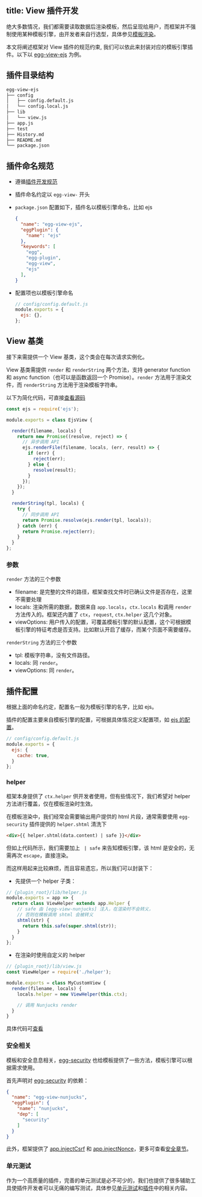 title: View 插件开发
---

绝大多数情况，我们都需要读取数据后渲染模板，然后呈现给用户，而框架并不强制使用某种模板引擎，由开发者来自行选型，具体参见[模板渲染](../core/view.md)。

本文将阐述框架对 View 插件的规范约束, 我们可以依此来封装对应的模板引擎插件。以下以 [egg-view-ejs] 为例。

## 插件目录结构

```bash
egg-view-ejs
├── config
│   ├── config.default.js
│   └── config.local.js
├── lib
│   └── view.js
├── app.js
├── test
├── History.md
├── README.md
└── package.json
```

## 插件命名规范

- 遵循[插件开发规范](./plugin.md)
- 插件命名约定以 `egg-view-` 开头
- `package.json` 配置如下，插件名以模板引擎命名，比如 ejs

  ```json
  {
    "name": "egg-view-ejs",
    "eggPlugin": {
      "name": "ejs"
    },
    "keywords": [
      "egg",
      "egg-plugin",
      "egg-view",
      "ejs"
    ],
  }
  ```
- 配置项也以模板引擎命名

  ```js
  // config/config.default.js
  module.exports = {
    ejs: {},
  };
  ```

## View 基类

接下来需提供一个 View 基类，这个类会在每次请求实例化。

View 基类需提供 `render` 和 `renderString` 两个方法，支持 generator function 和 async function（也可以是函数返回一个 Promise）。`render` 方法用于渲染文件，而 `renderString` 方法用于渲染模板字符串。

以下为简化代码，可直接[查看源码](https://github.com/eggjs/egg-view-ejs/blob/master/lib/view.js)

```js
const ejs = require('ejs');

module.exports = class EjsView {

  render(filename, locals) {
    return new Promise((resolve, reject) => {
      // 异步调用 API
      ejs.renderFile(filename, locals, (err, result) => {
        if (err) {
          reject(err);
        } else {
          resolve(result);
        }
      });
    });
  }

  renderString(tpl, locals) {
    try {
      // 同步调用 API
      return Promise.resolve(ejs.render(tpl, locals));
    } catch (err) {
      return Promise.reject(err);
    }
  }
};
```

### 参数

`render` 方法的三个参数

- filename: 是完整的文件的路径，框架查找文件时已确认文件是否存在，这里不需要处理
- locals: 渲染所需的数据，数据来自 `app.locals`，`ctx.locals` 和调用 `render` 方法传入的。框架还内置了 `ctx`，`request`, `ctx.helper` 这几个对象。
- viewOptions: 用户传入的配置，可覆盖模板引擎的默认配置，这个可根据模板引擎的特征考虑是否支持。比如默认开启了缓存，而某个页面不需要缓存。

`renderString` 方法的三个参数

- tpl: 模板字符串，没有文件路径。
- locals: 同 `render`。
- viewOptions: 同 `render`。

## 插件配置

根据上面的命名约定，配置名一般为模板引擎的名字，比如 ejs。

插件的配置主要来自模板引擎的配置，可根据具体情况定义配置项，如 [ejs 的配置](https://github.com/mde/ejs#options)。

```js
// config/config.default.js
module.exports = {
  ejs: {
    cache: true,
  }
};
```

### helper

框架本身提供了 `ctx.helper` 供开发者使用，但有些情况下，我们希望对 helper 方法进行覆盖，仅在模板渲染时生效。

在模板渲染中，我们经常会需要输出用户提供的 html 片段，通常需要使用 `egg-security` 插件提供的 `helper.shtml` 清洗下

```html
<div>{{ helper.shtml(data.content) | safe }}</div>
```

但如上代码所示，我们需要加上 ` | safe` 来告知模板引擎，该 html 是安全的，无需再次 `escape`，直接渲染。

而这样用起来比较麻烦，而且容易遗忘，所以我们可以封装下：

- 先提供一个 helper 子类：

```js
// {plugin_root}/lib/helper.js
module.exports = app => {
  return class ViewHelper extends app.Helper {
    // safe 由 [egg-view-nunjucks] 注入，在渲染时不会转义，
    // 否则在模板调用 shtml 会被转义
    shtml(str) {
      return this.safe(super.shtml(str));
    }
  }
};
```

- 在渲染时使用自定义的 helper

```js
// {plugin_root}/lib/view.js
const ViewHelper = require('./helper');

module.exports = class MyCustomView {
  render(filename, locals) {
    locals.helper = new ViewHelper(this.ctx);

    // 调用 Nunjucks render
  }
}
```

具体代码可[查看](https://github.com/eggjs/egg-view-nunjucks/blob/2ee5ee992cfd95bc0bb5b822fbd72a6778edb118/lib/view.js#L11)

### 安全相关

模板和安全息息相关，[egg-security] 也给模板提供了一些方法，模板引擎可以根据需求使用。

首先声明对 [egg-security] 的依赖：

```json
{
  "name": "egg-view-nunjucks",
  "eggPlugin": {
    "name": "nunjucks",
    "dep": [
      "security"
    ]
  }
}
```

此外，框架提供了 [app.injectCsrf](../core/security.md#appinjectcsrfstr) 和 [app.injectNonce](../core/security.md#appinjectnoncestr)，更多可查看[安全章节](../core/security.md)。

### 单元测试

作为一个高质量的插件，完善的单元测试是必不可少的，我们也提供了很多辅助工具使插件开发者可以无痛的编写测试，具体参见[单元测试](../core/unittest.md)和[插件](./plugin.md)中的相关内容。

[egg-security]: https://github.com/eggjs/egg-security
[egg-view-nunjucks]: https://github.com/eggjs/egg-view-nunjucks
[egg-view-ejs]: https://github.com/eggjs/egg-view-ejs

